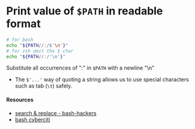 # Print value of `$PATH` in readable format


```bash
# for bash
echo "${PATH//:/$'\n'}"
# for zsh omit the $ char
echo "${PATH//:/'\n'}"
```

Substitute all occurrences of ":" in `$PATH` with a newline "\n"

- The `$'...'` way of quoting a string allows us to use special characters such as tab (`\t`) safely.


#### Resources
- [search & replace - bash-hackers](https://wiki.bash-hackers.org/syntax/pe#search_and_replace)
- [bash cyberciti](https://bash.cyberciti.biz/guide/$PATH)
